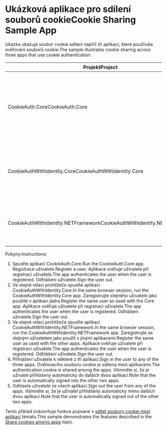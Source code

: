 # <a name="cookie-sharing-sample-app"></a><span data-ttu-id="92d48-101">Ukázková aplikace pro sdílení souborů cookie</span><span class="sxs-lookup"><span data-stu-id="92d48-101">Cookie Sharing Sample App</span></span>

<span data-ttu-id="92d48-102">Ukázka ukazuje soubor cookie sdílení napříč tří aplikací, které používala ověřování souborů cookie:</span><span class="sxs-lookup"><span data-stu-id="92d48-102">The sample illustrates cookie sharing across three apps that use cookie authentication:</span></span>

| <span data-ttu-id="92d48-103">Projekt</span><span class="sxs-lookup"><span data-stu-id="92d48-103">Project</span></span>                             | <span data-ttu-id="92d48-104">Popis</span><span class="sxs-lookup"><span data-stu-id="92d48-104">Description</span></span> |
| ----------------------------------- | ----------- |
| <span data-ttu-id="92d48-105">CookieAuth.Core</span><span class="sxs-lookup"><span data-stu-id="92d48-105">CookieAuth.Core</span></span>                     | <span data-ttu-id="92d48-106">Aplikace ASP.NET Core stránky Razor 2.0 bez použití ASP.NET Core Identity</span><span class="sxs-lookup"><span data-stu-id="92d48-106">ASP.NET Core 2.0 Razor Pages app without using ASP.NET Core Identity</span></span> |
| <span data-ttu-id="92d48-107">CookieAuthWithIdentity.Core</span><span class="sxs-lookup"><span data-stu-id="92d48-107">CookieAuthWithIdentity.Core</span></span>         | <span data-ttu-id="92d48-108">Jádro ASP.NET 2.0 aplikace MVC se službou ASP.NET Core Identity</span><span class="sxs-lookup"><span data-stu-id="92d48-108">ASP.NET Core 2.0 MVC app with ASP.NET Core Identity</span></span> |
| <span data-ttu-id="92d48-109">CookieAuthWithIdentity.NETFramework</span><span class="sxs-lookup"><span data-stu-id="92d48-109">CookieAuthWithIdentity.NETFramework</span></span> | <span data-ttu-id="92d48-110">Aplikace MVC rozhraní ASP.NET 4.6.1 s ASP.NET Identity</span><span class="sxs-lookup"><span data-stu-id="92d48-110">ASP.NET Framework 4.6.1 MVC app with ASP.NET Identity</span></span> |

<span data-ttu-id="92d48-111">Pokyny:</span><span class="sxs-lookup"><span data-stu-id="92d48-111">Instructions:</span></span>

1. <span data-ttu-id="92d48-112">Spusťte aplikaci CookieAuth.Core.</span><span class="sxs-lookup"><span data-stu-id="92d48-112">Run the CookieAuth.Core app.</span></span> <span data-ttu-id="92d48-113">Registrace uživatele.</span><span class="sxs-lookup"><span data-stu-id="92d48-113">Register a user.</span></span> <span data-ttu-id="92d48-114">Aplikace ověřuje uživatele při registraci uživatele.</span><span class="sxs-lookup"><span data-stu-id="92d48-114">The app authenticates the user when the user is registered.</span></span> <span data-ttu-id="92d48-115">Odhlášení uživatele.</span><span class="sxs-lookup"><span data-stu-id="92d48-115">Sign the user out.</span></span>
1. <span data-ttu-id="92d48-116">Ve stejné relaci prohlížeče spusťte aplikaci CookieAuthWithIdentity.Core.</span><span class="sxs-lookup"><span data-stu-id="92d48-116">In the same browser session, run the CookieAuthWithIdentity.Core app.</span></span> <span data-ttu-id="92d48-117">Zaregistrujte stejného uživatele jako použité v aplikaci jádra.</span><span class="sxs-lookup"><span data-stu-id="92d48-117">Register the same user as used with the Core app.</span></span> <span data-ttu-id="92d48-118">Aplikace ověřuje uživatele při registraci uživatele.</span><span class="sxs-lookup"><span data-stu-id="92d48-118">The app authenticates the user when the user is registered.</span></span> <span data-ttu-id="92d48-119">Odhlášení uživatele.</span><span class="sxs-lookup"><span data-stu-id="92d48-119">Sign the user out.</span></span>
1. <span data-ttu-id="92d48-120">Ve stejné relaci prohlížeče spusťte aplikaci CookieAuthWithIdentity.NETFramework.</span><span class="sxs-lookup"><span data-stu-id="92d48-120">In the same browser session, run the CookieAuthWithIdentity.NETFramework app.</span></span> <span data-ttu-id="92d48-121">Zaregistrujte se stejným uživatelem jako použít s jinými aplikacemi.</span><span class="sxs-lookup"><span data-stu-id="92d48-121">Register the same user as used with the other apps.</span></span> <span data-ttu-id="92d48-122">Aplikace ověřuje uživatele při registraci uživatele.</span><span class="sxs-lookup"><span data-stu-id="92d48-122">The app authenticates the user when the user is registered.</span></span> <span data-ttu-id="92d48-123">Odhlášení uživatele.</span><span class="sxs-lookup"><span data-stu-id="92d48-123">Sign the user out.</span></span>
1. <span data-ttu-id="92d48-124">Přihlášení uživatele k některé z tři aplikací.</span><span class="sxs-lookup"><span data-stu-id="92d48-124">Sign in the user to any of the three apps.</span></span> <span data-ttu-id="92d48-125">Ověřovacího souboru cookie je sdílena mezi aplikacemi.</span><span class="sxs-lookup"><span data-stu-id="92d48-125">The authentication cookie is shared among the apps.</span></span> <span data-ttu-id="92d48-126">Všimněte si, že je uživatel přihlášený automaticky do dalších dvou aplikací.</span><span class="sxs-lookup"><span data-stu-id="92d48-126">Note that the user is automatically signed into the other two apps.</span></span>
1. <span data-ttu-id="92d48-127">Odhlaste uživatele ze všech aplikací.</span><span class="sxs-lookup"><span data-stu-id="92d48-127">Sign out the user from any of the apps.</span></span> <span data-ttu-id="92d48-128">Všimněte si, že je uživatel přihlášený automaticky mimo dalších dvou aplikací.</span><span class="sxs-lookup"><span data-stu-id="92d48-128">Note that the user is automatically signed out of the other two apps.</span></span>

<span data-ttu-id="92d48-129">Tento příklad znázorňuje funkce popsané v [sdílet soubory cookie mezi aplikací](https://docs.microsoft.com/aspnet/core/security/cookie-sharing) tématu.</span><span class="sxs-lookup"><span data-stu-id="92d48-129">This sample demonstrates the features described in the [Share cookies among apps](https://docs.microsoft.com/aspnet/core/security/cookie-sharing) topic.</span></span>
